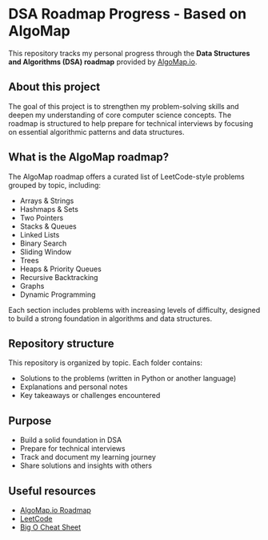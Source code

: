 # DSA Roadmap Progress - Based on AlgoMap

This repository tracks my personal progress through the **Data Structures and Algorithms (DSA) roadmap** provided by [AlgoMap.io](https://algomap.io/roadmap).

## About this project

The goal of this project is to strengthen my problem-solving skills and deepen my understanding of core computer science concepts. The roadmap is structured to help prepare for technical interviews by focusing on essential algorithmic patterns and data structures.

## What is the AlgoMap roadmap?

The AlgoMap roadmap offers a curated list of LeetCode-style problems grouped by topic, including:

- Arrays & Strings  
- Hashmaps & Sets  
- Two Pointers  
- Stacks & Queues  
- Linked Lists  
- Binary Search  
- Sliding Window  
- Trees  
- Heaps & Priority Queues  
- Recursive Backtracking  
- Graphs  
- Dynamic Programming  

Each section includes problems with increasing levels of difficulty, designed to build a strong foundation in algorithms and data structures.

## Repository structure

This repository is organized by topic. Each folder contains:

- Solutions to the problems (written in Python or another language)
- Explanations and personal notes
- Key takeaways or challenges encountered

## Purpose

- Build a solid foundation in DSA
- Prepare for technical interviews
- Track and document my learning journey
- Share solutions and insights with others

## Useful resources

- [AlgoMap.io Roadmap](https://algomap.io/roadmap)
- [LeetCode](https://leetcode.com/)
- [Big O Cheat Sheet](https://www.bigocheatsheet.com/)